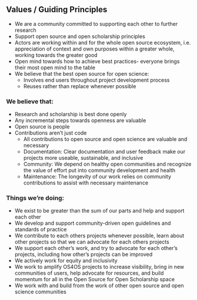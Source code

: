 ## Values / Guiding Principles
- We are a community committed to supporting each other to further research
- Support open source and open scholarship principles
- Actors are working within and for the whole open source ecosystem, i.e. appreciation of context and own purposes within a greater whole, working towards the greater good
- Open mind towards how to achieve best practices- everyone brings their most open mind to the table
- We believe that the best open source for open science:
    - Involves end users throughout project development process
    - Reuses rather than replace whenever possible
### We believe that:
- Research and scholarship is best done openly
- Any incremental steps towards openness are valuable
- Open source is people
- Contributions aren’t just code
    - All contributions to open source and open science are valuable and necessary 
    - Documentation: Clear documentation and user feedback make our projects more useable, sustainable, and inclusive
    - Community: We depend on healthy open communities and recognize the value of effort put into community development and health
    - Maintenance: The longevity of our work relies on community contributions to assist with necessary maintenance
### Things we’re doing:
- We exist to be greater than the sum of our parts and help and support each other
- We develop and support community-driven open guidelines and standards of practice
- We contribute to each others projects whenever possible, learn about other projects so that 
we can advocate for each others projects
- We support each other’s work, and try to advocate for each other’s projects, including how other’s projects can be improved
- We actively work for equity and inclusivity
- We work to amplify OS4OS projects to increase visibility, bring in new communities of users, help advocate for resources, and build momentum for all in the Open Source for Open Scholarship space 
- We work with and build from the work of other open source and open science communities
